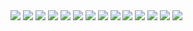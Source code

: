 <img src="12-cleanup-00.png"/>
<img src="12-cleanup-01.png"/>
<img src="12-cleanup-02.png"/>
<img src="12-cleanup-03.png"/>
<img src="12-cleanup-04.png"/>
<img src="12-cleanup-05.png"/>
<img src="12-cleanup-06.png"/>
<img src="12-cleanup-07.png"/>
<img src="12-cleanup-08.png"/>
<img src="12-cleanup-09.png"/>
<img src="12-cleanup-10.png"/>
<img src="12-cleanup-11.png"/>
<img src="12-cleanup-12.png"/>
<img src="12-cleanup-13.png"/>
